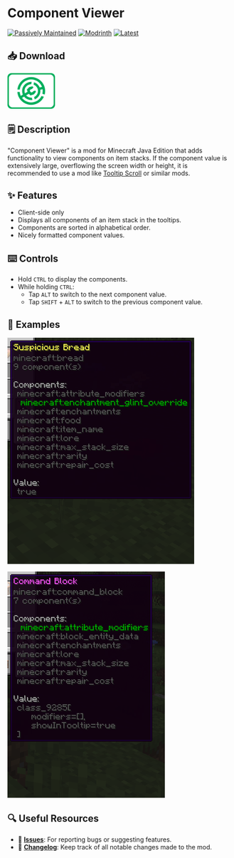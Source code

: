 # Component Viewer
[![Passively Maintained](https://img.shields.io/badge/status-passively_maintained-yellowgreen?style=for-the-badge)](https://github.com/fixyldev/fixyldev/blob/main/STATUS.md#passively-maintained)
[![Modrinth](https://img.shields.io/modrinth/dt/P9vIqP8R?style=for-the-badge&logo=modrinth&labelColor=gray&color=00af5c&label)](https://modrinth.com/mod/component-viewer)
[![Latest](https://img.shields.io/modrinth/game-versions/P9vIqP8R?style=for-the-badge&label=latest)](https://modrinth.com/mod/component-viewer/versions)

## 📥 Download
[<img src="https://github.com/fixyldev/fixyldev/blob/main/download/modrinth.svg" height="80">](https://modrinth.com/mod/component-viewer)

## 🗒️ Description
"Component Viewer" is a mod for Minecraft Java Edition that adds functionality to view components on item stacks. If the component value is extensively large, overflowing the screen width or height, it is recommended to use a mod like [Tooltip Scroll](https://modrinth.com/mod/tooltip-scroll) or similar mods.

## ✨ Features
- Client-side only
- Displays all components of an item stack in the tooltips.
- Components are sorted in alphabetical order.
- Nicely formatted component values.

## ⌨️ Controls
- Hold `CTRL` to display the components.
- While holding `CTRL`:
    - Tap `ALT` to switch to the next component value.
    - Tap `SHIFT` + `ALT` to switch to the previous component value.

## 🚀 Examples
![Food](images/food.webp?raw=true)

![Block Entity Data](images/block_entity_data.webp?raw=true)

## 🔍 Useful Resources
- 🐛 [**Issues**](https://github.com/fixyldev/ComponentViewer/issues): For reporting bugs or suggesting features.
- 📝 [**Changelog**](https://modrinth.com/mod/component-viewer/changelog): Keep track of all notable changes made to the mod.
